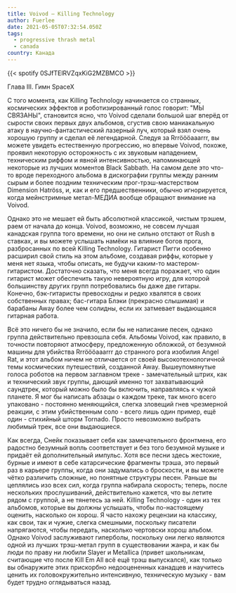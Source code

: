 ```yaml
---
title: Voivod — Killing Technology
author: Fuerlee
date: 2021-05-05T07:32:54.050Z
tags:
  - progressive thrash metal
  - canada
country: Канада
---
```

{{< spotify 0SJfTElRVZqxKiG2MZBMCO >}}

Глава III. Гимн SpaceX



С того момента, как Killing Technology начинается со странных, космических эффектов и роботизированный голос говорит: "МЫ СВЯЗАНЫ", становится ясно, что Voivod сделали большой шаг вперёд от сырости своих первых двух альбомов, сгустив свою маниакальную атаку в научно-фантастический лазерный луч, который взял очень хорошую группу и сделал её легендарной. Следуя за Rrröööaaarrr, вы можете увидеть естественную прогрессию, но впервые Voivod, похоже, проявил некоторую осторожность с их звуковым нападением, техническим риффом и явной интенсивностью, напоминающей некоторые из лучших моментов Black Sabbath. На самом деле это что-то вроде переходного альбома в дискографии группы между ранним сырым и более поздним техническим прог-трэш-мастерством Dimension Hatröss, и, как и его предшественники, обычно игнорируется, когда мейнстримные метал-МЕДИА вообще обращают внимание на Voivod.



Однако это не мешает ей быть абсолютной классикой, чистым трэшем, раем от начала до конца. Voivod, возможно, не совсем лучшая канадская группа того времени, но они не сильно отстают от Rush в ставках, и вы можете услышать намёки на влияние богов прога, разбросанных по всей Killing Technology. Гитарист Пигги особенно расширил свой стиль на этом альбоме, создавая риффы, которые у меня нет языка, чтобы описать, не будучи каким-то мастером-гитаристом. Достаточно сказать, что меня всегда поражает, что один гитарист может обеспечить такую невероятную игру, для которой большинству других групп потребовались бы даже две гитары. Конечно, бэк-гитаристы превосходны и редко хвалятся в своих собственных правах; бас-гитара Блэки (прекрасно слышимая) и барабаны Away более чем солидны, если их затмевает выдающаяся гитарная работа.



Всё это ничего бы не значило, если бы не написание песен, однако группа действительно превзошла себя. Альбомы Voivod, как правило, в точности повторяют атмосферу, предложенную обложкой, от безумной машины для убийства Rrröööaaarrr до странного рога изобилия Angel Rat, и этот альбом ничем не отличается от своей высокотехнологичной темы космических путешествий, созданной Away. Вышеупомянутые голоса роботов на первом заглавном треке - замечательный штрих, как и технический звук группы, дающий именно тот захватывающий саундтрек, который можно было бы включить, направляясь к чужой планете. Я мог бы написать абзацы о каждом треке, так много всего упаковано - постоянно меняющийся, слегка зловещий гнев чрезмерной реакции, с этим убийственным соло - всего лишь один пример, ещё один - стихийный шторм Tornado. Просто невозможно выбрать любимый трек, все они выдающиеся.



Как всегда, Снейк показывает себя как замечательного фронтмена, его радостно безумный вопль соответствует и без того безумной музыке и придаёт ей дополнительный импульс. Хотя все песни здесь жестокие, бурные и имеют в себе катарсические фрагменты трэша, это первый раз в карьере группы, когда они задумались о броскости, и вы можете чётко различить сложные, но понятные структуры песен. Раньше вы цеплялись изо всех сил, когда группа набирала скорость; теперь, после нескольких прослушиваний, действительно кажется, что вы летите рядом с группой, а не тянетесь за ней. Killing Technology - один из тех альбомов, которые вы должны услышать, чтобы по-настоящему оценить, насколько он хорош. Я часто нахожу рецензии на классику, как свои, так и чужие, слегка смешными, поскольку писатели напрягаются, чтобы передать, насколько чертовски хорош альбом. Однако Voivod заслуживают гиперболы, поскольку они легко являются одной из лучших трэш-метал групп в существовании жанра, и как бы люди по праву ни любили Slayer и Metallica (привет школьникам, считающие что после Kill Em All всё ещё трэш выпускался), как только вы обнаружите этих прискорбно недооцененных канадцев и научитесь ценить их головокружительно интенсивную, техническую музыку - вам будет трудно оглядываться назад.